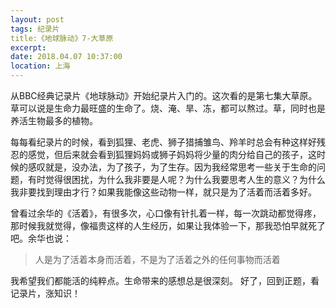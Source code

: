```yaml
---
layout: post
tags: 纪录片
title:《地球脉动》7-大草原
excerpt: 
date: 2018.04.07 10:37:00
location: 上海
---
```


从BBC经典记录片《地球脉动》开始纪录片入门的。这次看的是第七集大草原。草可以说是生命力最旺盛的生命了。烧、淹、旱、冻，都可以熬过。草，同时也是养活生物最多的植物。

每每看纪录片的时候，看到狐狸、老虎、狮子猎捕雏鸟、羚羊时总会有种这样好残忍的感觉，但后来就会看到狐狸妈妈或狮子妈妈将少量的肉分给自己的孩子，这时候的感叹就是，没办法，为了孩子，为了生存。因为我经常思考一些关于生命的问题，有时觉得很困扰，为什么我非要是人呢？为什么我要思考人生的意义？为什么我非要找到理由才行？如果我能像这些动物一样，就只是为了活着而活着多好。

曾看过余华的《活着》，有很多次，心口像有针扎着一样，每一次跳动都觉得疼，那时候我就觉得，像福贵这样的人生经历，如果让我体验一下，那我恐怕早就死了吧。余华也说：

> <span class="icon-quotes-left"></span> 
> 人是为了活着本身而活着，不是为了活着之外的任何事物而活着
> <span class="icon-quotes-right"></span>

我希望我们都能活的纯粹点。生命带来的感想总是很深刻。
好了，回到正题，看记录片，涨知识！

